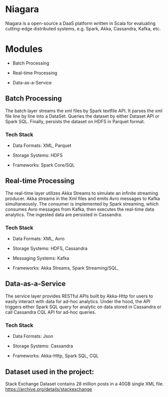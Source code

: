 # Niagara

Niagara is a open-source a DaaS platform written in Scala for evaluating cutting-edge
distributed systems, e.g. Spark, Akka, Cassandra, Kafka, etc.

# Modules

* Batch Processing

* Real-time Processing

* Data-as-a-Service

## Batch Processing

The batch layer streams the xml files by Spark textfile API.
It parses the xml file line by line into a DataSet.
Queries the dataset by either Dataset API or Spark SQL.
Finally, persists the dataset on HDFS in Parquet format.

### Tech Stack

* Data Formats: XML, Parquet

* Storage Systems: HDFS

* Frameworks: Spark Core/SQL

## Real-time Processing

The real-time layer utilizes Akka Streams to simulate an infinite streaming producer.
Akka streams in the Xml files and emits Avro messages to Kafka simultaneously.
The consumer is implemented by Spark streaming, which consumes Avro messages from Kafka,
then executes the real-time data analytics.
The ingested data are persisted in Cassandra.

### Tech Stack

* Data Formats: XML, Avro

* Storage Systems: HDFS, Cassandra

* Messaging Systems: Kafka

* Frameworks: Akka Streams, Spark Streaming/SQL,

## Data-as-a-Service

The service layer provides RESTful APIs built by Akka-Http for users to easily interact with data for ad-hoc analytics.
Under the hood, the API triggers either Spark SQL query for analytic on data stored in Cassandra or call Cassandra
CQL API for ad-hoc queries.

### Tech Stack

* Data Formats: Json

* Storage Systems: Cassandra

* Frameworks: Akka-Http, Spark SQL, CQL


## Dataset used in the project:

Stack Exchange Dataset contains 28 million posts in a 40GB single XML file.
https://archive.org/details/stackexchange